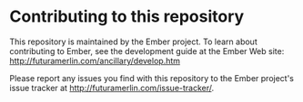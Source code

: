 # Contributing to this repository

This repository is maintained by the Ember project. To learn about contributing to Ember, see the development guide at the Ember Web site: http://futuramerlin.com/ancillary/develop.htm

Please report any issues you find with this repository to the Ember project's issue tracker at http://futuramerlin.com/issue-tracker/.
